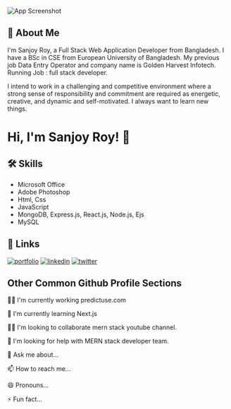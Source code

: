 ![App Screenshot](https://media.licdn.com/dms/image/C4D16AQEYrkTvO1YyJg/profile-displaybackgroundimage-shrink_350_1400/0/1654975135395?e=1689206400&v=beta&t=yjY76w5mL0onKE9Nea_UiX8YXMDaxBXjvSSZX6jlSIk)


## 🚀 About Me

I'm Sanjoy Roy, a Full Stack Web Application Developer from  Bangladesh. I have a BSc in CSE from European University of Bangladesh. My previous job Data Entry Operator and company name is Golden Harvest Infotech. Running Job : full stack developer.

I intend to work in a challenging and competitive environment where a strong sense of responsibility and commitment are required as energetic, creative, and dynamic and self-motivated. I always want to learn new things.


# Hi, I'm Sanjoy Roy! 👋
## 🛠 Skills

- Microsoft Office
- Adobe Photoshop
- Html, Css
- JavaScript
- MongoDB, Express.js, React.js, Node.js, Ejs
- MySQL


## 🔗 Links
[![portfolio](https://img.shields.io/badge/portfolio-000?style=for-the-badge&logo=ko-fi&logoColor=white)](https://github.com/sanjoy-git)
[![linkedin](https://img.shields.io/badge/linkedin-0A66C2?style=for-the-badge&logo=linkedin&logoColor=white)](https://www.linkedin.com/in/sanjoy-in)
[![twitter](https://img.shields.io/badge/youtube-red?style=for-the-badge&logo=youtube&logoColor=white)](https://www.youtube.com/@sanjoy-roy)


## Other Common Github Profile Sections
👩‍💻 I'm currently working predictuse.com

🧠 I'm currently learning Next.js

👯‍♀️ I'm looking to collaborate mern stack youtube channel.

🤔 I'm looking for help with MERN stack developer team.

💬 Ask me about...

📫 How to reach me...

😄 Pronouns...

⚡️ Fun fact...

